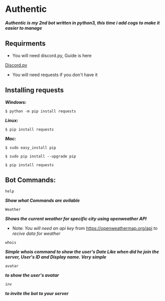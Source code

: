 # Authentic

***Authentic is my 2nd bot written in python3, this time i add cogs to make it easier to manage***



## Requirments

* You will need discord.py, Guide is here

[Discord.py](https://github.com/Rapptz/discord.py)

* You will need requests if you don't have it

## Installing requests

***Windows:***

`$ python -m pip install requests`

***Linux:***

`$ pip install requests`


***Mac:***

```$ sudo easy_install pip```

```$ sudo pip install --upgrade pip```

```$ pip install requests```



## Bot Commands:

```help```

***Show what Commands are avilable***

```Weather```

***Shows the current weather for specific city using openweather API***

* Note: *You will need an api key* from https://openweathermap.org/api *to recive data for weather*

```whois```

***Simple whois command to show the user's Date Like when did he join the server, User's ID and Display name. Very simple***

```avatar```

***to show the user's avatar***

```inv```

***to invite the bot to your server***
